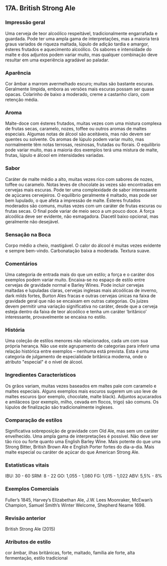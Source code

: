 ## 17A. British Strong Ale

### Impressão geral

Uma cerveja de teor alcoólico respeitável, tradicionalmente engarrafada e guardada. Pode ter uma ampla gama de interpretações, mas a maioria terá graus variados de riqueza maltada, lúpulo de adição tardia e amargor, ésteres frutados e aquecimento alcoólico. Os sabores e intensidade do malte e dos adjuntos podem variar muito, mas qualquer combinação deve resultar em uma experiência agradável ao paladar.

### Aparência

Cor âmbar a marrom avermelhado escuro; muitas são bastante escuras. Geralmente límpida, embora as versões mais escuras possam ser quase opacas. Colarinho de baixo a moderado, creme a castanho claro, com retenção média.

### Aroma

Malte-doce com ésteres frutados, muitas vezes com uma mistura complexa de frutas secas, caramelo, nozes, toffee ou outros aromas de maltes especiais. Algumas notas de álcool são aceitáveis, mas não devem ser quentes ou solvente. Os aromas de lúpulo podem variar muito, mas normalmente têm notas terrosas, resinosas, frutadas ou florais. O equilíbrio pode variar muito, mas a maioria dos exemplos terá uma mistura de malte, frutas, lúpulo e álcool em intensidades variadas.

### Sabor

Caráter de malte médio a alto, muitas vezes rico com sabores de nozes, toffee ou caramelo. Notas leves de chocolate às vezes são encontradas em cervejas mais escuras. Pode ter uma complexidade de sabor interessante de açúcares cervejeiros. O equilíbrio geralmente é maltado, mas pode ser bem lupulado, o que afeta a impressão de malte. Ésteres frutados moderados são comuns, muitas vezes com um caráter de frutas escuras ou frutas secas. O final pode variar de meio seco a um pouco doce. A força alcoólica deve ser evidente, não esmagadora. Diacetil baixo opcional, mas geralmente não desejável.

### Sensação na Boca

Corpo médio a cheio, mastigável. O calor do álcool é muitas vezes evidente e sempre bem-vindo. Carbonatação baixa a moderada. Textura suave.

### Comentários

Uma categoria de entrada mais do que um estilo; a força e o caráter dos exemplos podem variar muito. Encaixa-se no espaço de estilo entre cervejas de gravidade normal e Barley Wines. Pode incluir cervejas maltadas e lupuladas claras, cervejas inglesas mais alcoólicas de inverno, dark milds fortes, Burton Ales fracas e outras cervejas únicas na faixa de gravidade geral que não se encaixam em outras categorias. Os juízes devem permitir uma variação significativa no caráter, desde que a cerveja esteja dentro da faixa de teor alcoólico e tenha um caráter ‘britânico’ interessante, provavelmente se encaixa no estilo.

### História

Uma coleção de estilos menores não relacionados, cada um com sua própria herança. Não use este agrupamento de categorias para inferir uma relação histórica entre exemplos – nenhuma está prevista. Esta é uma categoria de julgamento de especialidade britânica moderna, onde o atributo "especial" é o nível de álcool.

### Ingredientes Característicos

Os grãos variam, muitas vezes baseados em maltes pale com caramelo e maltes especiais. Alguns exemplos mais escuros sugerem um uso leve de maltes escuros (por exemplo, chocolate, malte black). Adjuntos açucarados e amiláceos (por exemplo, milho, cevada em flocos, trigo) são comuns. Os lúpulos de finalização são tradicionalmente ingleses.

### Comparação de estilos

Significativa sobreposição de gravidade com Old Ale, mas sem um caráter envelhecido. Uma ampla gama de interpretações é possível. Não deve ser tão rico ou forte quanto uma English Barley Wine. Mais potente do que uma Strong Bitter, British Brown Ale e English Porter fortes do dia-a-dia. Mais malte especial ou caráter de açúcar do que American Strong Ale.

### Estatísticas vitais

IBU: 30 - 60
SRM: 8 - 22
GO: 1,055 - 1,080
FG: 1,015 - 1,022
ABV: 5,5% - 8%

### Exemplos Comerciais

Fuller’s 1845, Harvey’s Elizabethan Ale, J.W. Lees Moonraker, McEwan’s Champion, Samuel Smith’s Winter Welcome, Shepherd Neame 1698.

### Revisão anterior

British Strong Ale (2015)

### Atributos de estilo

cor âmbar, ilhas britânicas, forte, maltado, família ale forte, alta fermentação, estilo tradicional